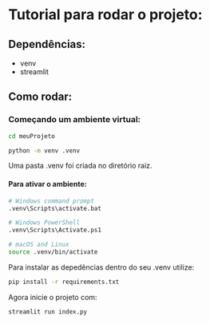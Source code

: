 # Tutorial para rodar o projeto:

## Dependências:
- venv
- streamlit

## Como rodar:
### Começando um ambiente virtual:
```bash
cd meuProjeto
```

```bash
python -m venv .venv
```

Uma pasta .venv foi criada no diretório raiz.

#### Para ativar o ambiente:

```bash
# Windows command prompt
.venv\Scripts\activate.bat

# Windows PowerShell
.venv\Scripts\Activate.ps1

# macOS and Linux
source .venv/bin/activate
```

Para instalar as depedências dentro do seu .venv utilize:
```bash
pip install -r requirements.txt
```

Agora inicie o projeto com:
```bash
streamlit run index.py
```